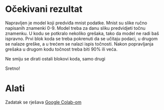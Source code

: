 # Očekivani rezultat

Napravljen je model koji predviđa mnist podatke. Mnist su slike ručno napisanih znamenki 0-9. Model treba za danu sliku predvidjeti točnu znamenku.
U kodu se potkralo nekoliko grešaka, tako da model ne radi baš ispravno. Prvi blok koda se treba pokrenuti da se učitaju podaci, u drugom se nalaze greške, a u trećem se nalazi ispis točnosti. Nakon popravljanja grešaka u drugom kodu točnost treba biti 90% ili veća.

Ne smiju se dirati ostali blokovi koda, samo drugi

Sretno!

# Alati

Zadatak se rješava [Google Colab-om](https://colab.research.google.com)
